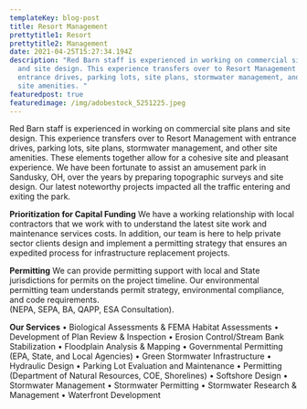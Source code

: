 ```yaml
---
templateKey: blog-post
title: Resort Management
prettytitle1: Resort
prettytitle2: Management
date: 2021-04-25T15:27:34.194Z
description: "Red Barn staff is experienced in working on commercial site plans
  and site design. This experience transfers over to Resort Management with
  entrance drives, parking lots, site plans, stormwater management, and other
  site amenities. "
featuredpost: true
featuredimage: /img/adobestock_5251225.jpeg
---
```

Red Barn staff is experienced in working on commercial site plans and site design. This experience transfers over to Resort Management with entrance drives, parking lots, site plans, stormwater management, and other site amenities. These elements together allow for a cohesive site and pleasant experience. We have been fortunate to assist an amusement park in Sandusky, OH, over the years by preparing topographic surveys and site design. Our latest noteworthy projects impacted all the traffic entering and exiting the park.

**Prioritization for Capital Funding**
We have a working relationship with local contractors that we work with to understand the latest site work and maintenance services costs.  In addition, our team is here to help private sector clients design and implement a permitting strategy that ensures an expedited process for infrastructure replacement projects. 

**Permitting**
We can provide permitting support with local and State jurisdictions for permits on the project timeline.  Our environmental permitting team understands permit strategy, environmental compliance, and code requirements.\
(NEPA, SEPA, BA, QAPP, ESA Consultation). 

**Our Services**
•	Biological Assessments & FEMA Habitat Assessments
•	Development of Plan Review & Inspection 
•	Erosion Control/Stream Bank Stabilization
•	Floodplain Analysis & Mapping
•	Governmental Permitting (EPA, State, and Local Agencies)
•	Green Stormwater Infrastructure
•	Hydraulic Design
•	Parking Lot Evaluation and Maintenance
•	Permitting (Department of Natural Resources, COE, Shorelines)
•	Softshore Design
•	Stormwater Management
•	Stormwater Permitting
•	Stormwater Research & Management
•	Waterfront Development